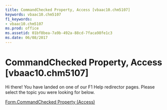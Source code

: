 ```yaml
---
title: CommandChecked Property, Access [vbaac10.chm5107]
keywords: vbaac10.chm5107
f1_keywords:
- vbaac10.chm5107
ms.prod: office
ms.assetid: 01bf8bea-7a9b-492a-88cd-7faca98fe1c3
ms.date: 06/08/2017
---
```



# CommandChecked Property, Access [vbaac10.chm5107]

Hi there! You have landed on one of our F1 Help redirector pages. Please select the topic you were looking for below.

[Form.CommandChecked Property (Access)](http://msdn.microsoft.com/library/4f3bb0fa-6f3f-4836-a0d0-06d480e1d194%28Office.15%29.aspx)

